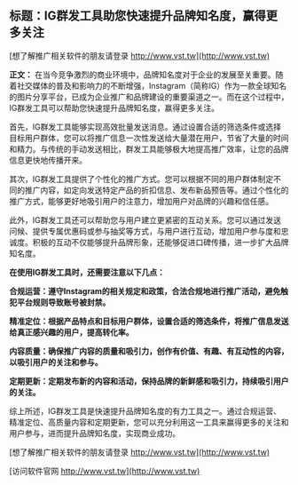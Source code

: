 ## **标题：IG群发工具助您快速提升品牌知名度，赢得更多关注**

[想了解推广相关软件的朋友请登录 http://www.vst.tw](http://www.vst.tw)

**正文：**
在当今竞争激烈的商业环境中，品牌知名度对于企业的发展至关重要。随着社交媒体的普及和影响力的不断增强，Instagram（简称IG）作为一款全球知名的图片分享平台，已成为企业推广和品牌建设的重要渠道之一。而在这个过程中，IG群发工具可以帮助您快速提升品牌知名度，赢得更多关注。

首先，IG群发工具能够实现高效批量发送消息。通过设置合适的筛选条件或选择目标用户群体，您可以将推广信息一次性发送给大量潜在用户，节省了大量的时间和精力。与传统的手动发送相比，群发工具能够极大地提高推广效率，让您的品牌信息更快地传播开来。

其次，IG群发工具提供了个性化的推广方式。您可以根据不同的用户群体制定不同的推广内容，如定向发送特定产品的折扣信息、发布新品预告等。通过个性化的推广方式，能够更好地吸引用户的注意力，增加用户对品牌的兴趣和信任感。

此外，IG群发工具还可以帮助您与用户建立更紧密的互动关系。您可以通过发送问候、提供专属优惠码或参与抽奖等方式，与用户进行互动，增加用户参与度和忠诚度。积极的互动不仅能够提升品牌形象，还能够促进口碑传播，进一步扩大品牌知名度。

**在使用IG群发工具时，还需要注意以下几点：**

**合规运营：遵守Instagram的相关规定和政策，合法合规地进行推广活动，避免触犯平台规则导致账号被封禁。**

**精准定位：根据产品特点和目标用户群体，设置合适的筛选条件，将推广信息发送给真正感兴趣的用户，提高转化率。**

**内容质量：确保推广内容的质量和吸引力，创作有价值、有趣、有互动性的内容，以吸引用户的关注和参与。**

**定期更新：定期发布新的内容和活动，保持品牌的新鲜感和吸引力，持续吸引用户的关注。**

综上所述，IG群发工具是快速提升品牌知名度的有力工具之一。通过合规运营、精准定位、高质量内容和定期更新，您可以充分利用这一工具来赢得更多的关注和用户参与，进而提升品牌知名度，实现商业成功。

[想了解推广相关软件的朋友请登录 http://www.vst.tw](http://www.vst.tw)


[访问软件官网 http://www.vst.tw](http://www.vst.tw)
